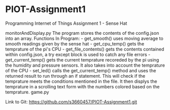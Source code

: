 # PIOT-Assignment1
Programming Internet of Things Assignment 1 - Sense Hat

monitorAndDisplay.py
  The program stores the contents of the config.json into an array. 
  Functions In Program:
    - get_smooth()
        uses moving average to smooth readings given by the sense hat
    - get_cpu_temp()
        gets the temprature of the pi's CPU
    - get_file_contents()
        gets the contents contained within config.json, a try except block is used to catch any file errors
    - get_current_temp()
        gets the current temprature recoreded by the pi using the humidity and pressure sensors. It also takes into account           the temprature of the CPU
    - set_led()
        calls the get_current_temp() method and uses the returned result to run through an if statement. This will check if           the temprature meets the conditions mentioned in the file. It then displys the temprature in a scrolling text form             with the numbers colored based on the temprature.
game.py
  


Link to Git: https://github.com/s3660457/PIOT-Assignment1.git
